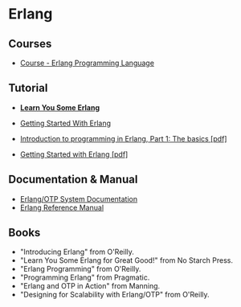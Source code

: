 # Erlang

## Courses

- [Course - Erlang Programming Language](www.erlang.org/course)

## Tutorial

- [**Learn You Some Erlang**](http://learnyousomeerlang.com/)
- [Getting Started With Erlang](http://erlang.org/doc/getting_started/users_guide.html)



- [Introduction to programming in Erlang, Part 1: The basics [pdf]](http://www.ibm.com/developerworks/library/os-erlang1/os-erlang1-pdf.pdf)

- [Getting Started with Erlang [pdf]](erlang.org/download/getting_started-5.4.pdf)


## Documentation & Manual

- [Erlang/OTP System Documentation](http://erlang.org/doc/pdf/otp-system-documentation.pdf)
- [Erlang Reference Manual](http://erlang.org/doc/reference_manual/users_guide.html)


## Books

- "Introducing Erlang" from O'Reilly.
- "Learn You Some Erlang for Great Good!" from No Starch Press.
- "Erlang Programming" from O'Reilly.
- "Programming Erlang" from Pragmatic.
- "Erlang and OTP in Action" from Manning.
- "Designing for Scalability with Erlang/OTP" from O'Reilly.
